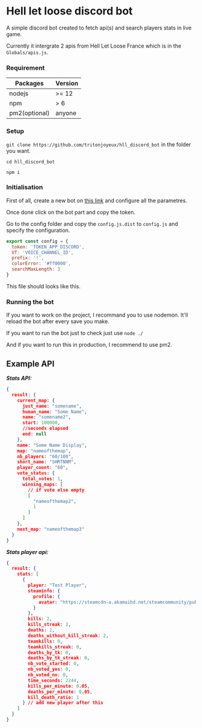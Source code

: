 # Hell let loose discord bot

A simple discord bot created to fetch api(s) and search players stats in live game.

Currently it intergrate 2 apis from Hell Let Loose France which is in the `Globals/apis.js`.

### Requirement

Packages|Version
---|---
nodejs| \>= 12
npm|\> 6
pm2(optional)| anyone

### Setup

`git clone https://github.com/tritonjoyeux/hll_discord_bot` in the folder you want.

`cd hll_discord_bot`

`npm i`

### Initialisation

First of all, create a new bot on [this link](https://discord.com/developers/applications/) and configure all the
parametres.

Once done click on the bot part and copy the token.

Go to the config folder and copy the `config.js.dist` to `config.js` and specify the configuration.

```js
export const config = {
  token: 'TOKEN_APP_DISCORD',
  VT: 'VOICE_CHANNEL_ID',
  prefix: '!',
  colorError: '#ff0000',
  searchMaxLength: 3
}
```

This file should looks like this.

### Running the bot

If you want to work on the project, I recommand you to use nodemon. It'll reload the bot after every save you make.

If you want to run the bot just to check just use `node ./`

And if you want to run this in production, I recommend to use pm2.

## Example API

***Stats API:***

```json
{
  result: {
    current_map: {
      just_name: "somename",
      human_name: "Some Name",
      name: "somename2",
      start: 100000,
      //seconds elapsed
      end: null
    },
    name: "Some Name Display",
    map: "nameofthemap",
    nb_players: "60/100",
    short_name: "SHRTNNM",
    player_count: "60",
    vote_status: {
      total_votes: 1,
      winning_maps: [
        // if vote else empty
        [
          "nameofthemap2",
          1
        ]
      ]
    },
    next_map: "nameofthemap3"
  }
}
```

***Stats player api:***

```json
{
  result: {
    stats: [
      {
        player: "Test Player",
        steaminfo: {
          profile: {
            avatar: "https://steamcdn-a.akamaihd.net/steamcommunity/public/images/avatars/xx/xxx.jpg"
          }
        },
        kills: 2,
        kills_streak: 2,
        deaths: 2,
        deaths_without_kill_streak: 2,
        teamkills: 0,
        teamkills_streak: 0,
        deaths_by_tk: 0,
        deaths_by_tk_streak: 0,
        nb_vote_started: 0,
        nb_voted_yes: 0,
        nb_voted_no: 0,
        time_seconds: 2244,
        kills_per_minute: 0.05,
        deaths_per_minute: 0.05,
        kill_death_ratio: 1
      } // add new player after this
    ]
  }
}
```

